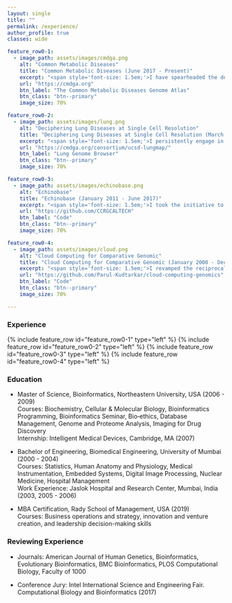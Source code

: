 ```yaml
---
layout: single
title: ""
permalink: /experience/
author_profile: true
classes: wide

feature_row0-1:
  - image_path: assets/images/cmdga.png
    alt: "Common Metabolic Diseases"
    title: "Common Metabolic Diseases (June 2017 - Present)"
    excerpt: "<span style='font-size: 1.5em;'>I have spearheaded the development of The Common Metabolic Diseases Genome Atlas, an extensive bioinformatic and software platform. This innovative tool seamlessly links together thousands of genomic datasets, aiming to uncover the fundamental origins of diseases and enhance the efficiency of drug target investigations within the field of metabolic conditions.</span>"
    url: "https://cmdga.org"
    btn_label: "The Common Metabolic Diseases Genome Atlas"
    btn_class: "btn--primary"
    image_size: 70%

feature_row0-2:
  - image_path: assets/images/lung.png
    alt: "Deciphering Lung Diseases at Single Cell Resolution"
    title: "Deciphering Lung Diseases at Single Cell Resolution (March 2020 - Present)"
    excerpt: "<span style='font-size: 1.5em;'>I persistently engage in research focused on unraveling the molecular and genetic aspects associated with lung conditions. A notable accomplishment of our team is the development of the Lung Genome Browser, a tool that incorporates knowledge about respiratory cellular niches into comprehensive single-cell maps. This innovative approach enables us to examine the pathogenesis of various respiratory ailments, including the impact of the SARS-CoV-2 virus. Notably, our research has successfully identified the underlying mechanisms behind diverse symptom manifestations. At present, my ongoing investigation centers on understanding the genetic factors implicated in respiratory conditions, specifically Bronchopulmonary dysplasia.</span>"
    url: "https://cmdga.org/consortium/ucsd-lungmap/"
    btn_label: "Lung Genome Browser"
    btn_class: "btn--primary"
    image_size: 70%

feature_row0-3:    
  - image_path: assets/images/echinobase.png
    alt: "Echinobase"
    title: "Echinobase (January 2011 - June 2017)"
    excerpt: "<span style='font-size: 1.5em;'>I took the initiative to create Echinobase, a sophisticated software platform, and conducted comprehensive bioinformatics analyses. This endeavor aimed to investigate the influence of genetic knockout and environmental factors on gene regulation, shedding light on evolutionary patterns. The outcome of this project has yielded a vital tool for conducting research on gene regulation and evolution, effectively addressing a significant gap within various research communities.</span>"
    url: "https://github.com/CCRGCALTECH"
    btn_label: "Code"
    btn_class: "btn--primary"
    image_size: 70%

feature_row0-4:    
  - image_path: assets/images/cloud.png
    alt: "Cloud Computing for Comparative Genomic"
    title: "Cloud Computing for Comparative Genomic (January 2008 - December 2010)"
    excerpt: "<span style='font-size: 1.5em;'>I revamped the reciprocal smallest-distance algorithm, enhancing its compatibility and paving the way for the creation of a groundbreaking cloud platform for comparative genomics analysis and alignment. This algorithm examines the diverse genomes to uncover genomic relationships and forecast the evolution of genes, organisms, and biological functions. Additionally, I successfully optimized the algorithm, significantly reducing computational load and cost by an impressive forty percent. This achievement marks the introduction of the first-ever comparative genomic algorithm on a cloud platform.</span>"
    url: "https://github.com/Parul-Kudtarkar/cloud-computing-genomics"
    btn_label: "Code"
    btn_class: "btn--primary"
    image_size: 70%

---
```


### Experience

{% include feature_row id="feature_row0-1" type="left" %}
{% include feature_row id="feature_row0-2" type="left" %}
{% include feature_row id="feature_row0-3" type="left" %}
{% include feature_row id="feature_row0-4" type="left" %}

### Education

<ul><li>Master of Science, Bioinformatics, Northeastern University, USA (2006 - 2009)<br/>Courses: Biochemistry, Cellular & Molecular Biology, Bioinformatics Programming, Bioinformatics Seminar, Bio‐ethics, Database Management, Genome and Proteome Analysis, Imaging for Drug Discovery<br/>Internship: Intelligent Medical Devices, Cambridge, MA (2007)</li></ul>
<ul><li>Bachelor of Engineering, Biomedical Engineering, University of Mumbai (2000 - 2004)<br/>Courses: Statistics, Human Anatomy and Physiology, Medical Instrumentation, Embedded Systems, Digital Image Processing, Nuclear Medicine, Hospital Management<br/>Work Experience: Jaslok Hospital and Research Center, Mumbai, India (2003, 2005 - 2006)</li></ul>
<ul><li>MBA Certification, Rady School of Management, USA (2019)<br/>Courses: Business operations and strategy, innovation and venture creation, and leadership decision-making skills</li></ul>

### Reviewing Experience

<ul><li>Journals: American Journal of Human Genetics, Bioinformatics, Evolutionary Bioinformatics, BMC Bioinformatics, PLOS Computational Biology, Faculty of 1000</li></ul>
<ul><li>Conference Jury: Intel International Science and Engineering Fair. Computational Biology and Bioinformatics (2017)</li></ul>
